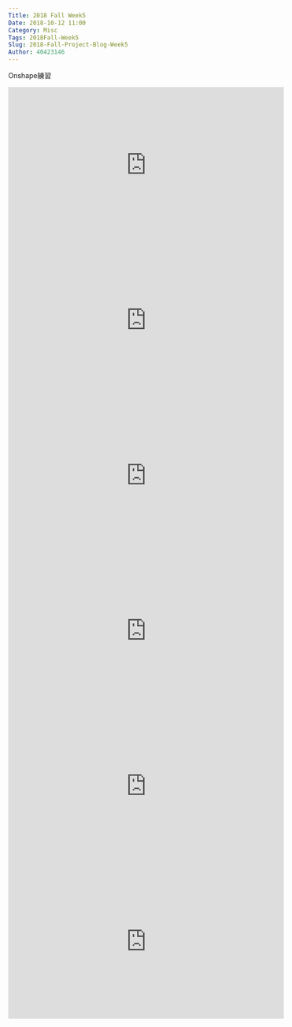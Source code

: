```yaml
---
Title: 2018 Fall Week5
Date: 2018-10-12 11:00
Category: Misc
Tags: 2018Fall-Week5
Slug: 2018-Fall-Project-Blog-Week5
Author: 40423146
---
```


Onshape練習

<!-- PELICAN_END_SUMMARY -->
<iframe width="560" height="315" src="https://www.youtube.com/embed/D2RjOMWlMYQ" frameborder="0" allow="accelerometer; autoplay; encrypted-media; gyroscope; picture-in-picture" allowfullscreen></iframe>
<iframe width="560" height="315" src="https://www.youtube.com/embed/KQ82SALK6eg" frameborder="0" allow="accelerometer; autoplay; encrypted-media; gyroscope; picture-in-picture" allowfullscreen></iframe>
<iframe width="560" height="315" src="https://www.youtube.com/embed/wxUOnmyJBxE" frameborder="0" allow="accelerometer; autoplay; encrypted-media; gyroscope; picture-in-picture" allowfullscreen></iframe>
<iframe width="560" height="315" src="https://www.youtube.com/embed/3s9mURtRWoc" frameborder="0" allow="accelerometer; autoplay; encrypted-media; gyroscope; picture-in-picture" allowfullscreen></iframe>
<iframe width="560" height="315" src="https://www.youtube.com/embed/MFUkKSNMyzk" frameborder="0" allow="accelerometer; autoplay; encrypted-media; gyroscope; picture-in-picture" allowfullscreen></iframe>
<iframe width="560" height="315" src="https://www.youtube.com/embed/F8MzlDXNwYA" frameborder="0" allow="accelerometer; autoplay; encrypted-media; gyroscope; picture-in-picture" allowfullscreen></iframe>
